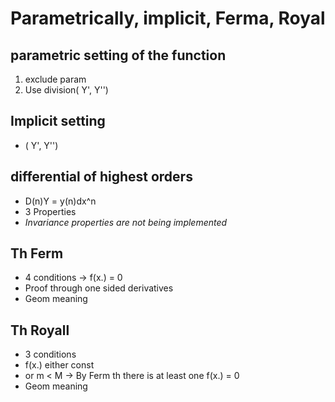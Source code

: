 # Parametrically, implicit, Ferma, Royal

## parametric setting of the function
1. exclude param
2. Use division( Y', Y'')

## Implicit setting
- ( Y', Y'')

## differential of highest orders
- D(n)Y = y(n)dx^n
- 3 Properties
- *Invariance properties are not being implemented* 



## Th Ferm 
- 4 conditions -> f(x.) = 0
- Proof through one sided derivatives
- Geom meaning
## Th Royall
- 3 conditions
- f(x.) either const
- or m < M -> By Ferm th there is at least one f(x.) = 0
- Geom meaning
